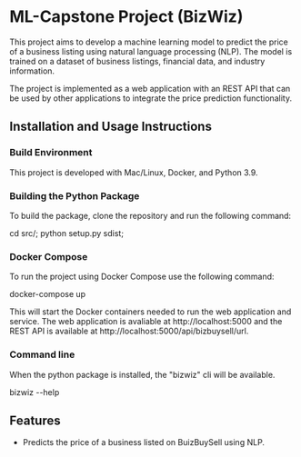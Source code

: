 # ML-Capstone Project (BizWiz)

This project aims to develop a machine learning model to predict the price of a business listing using natural language processing (NLP). The model is trained on a dataset of business listings, financial data, and industry information.

The project is implemented as a web application with an REST API that can be used by other applications to integrate the price prediction functionality.

## Installation and Usage Instructions

### Build Environment

This project is developed with Mac/Linux, Docker, and Python 3.9.

### Building the Python Package

To build the package, clone the repository and run the following command:

  cd src/; python setup.py sdist;

### Docker Compose

To run the project using Docker Compose use the following command:

  docker-compose up

This will start the Docker containers needed to run the web application and service.
The web application is avaliable at http://localhost:5000 and the REST API is available at http://localhost:5000/api/bizbuysell/url.

### Command line

When the python package is installed, the "bizwiz" cli will be available.

  bizwiz --help

## Features

* Predicts the price of a business listed on BuizBuySell using NLP.

